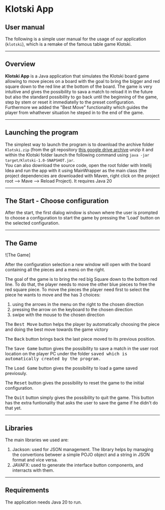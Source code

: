 # Klotski App
## User manual

The following is a simple user manual for the usage of our 
application (`klotski`), which is a remake of the famous table 
game Klotski.

---

## Overview

**Klotski App** is a Java application that simulates the 
Klotski board game allowing to move pieces on a board
with the goal to bring the bigger and red square down to 
the red line at the bottom of the board.
The game is very intuitive and gives the possibility to 
sava a match to reload it in the future but also the standard
possibility to go back until the beginning of the game, step
by stem or reset it immediatelly to the preset configuration. 
Furthermore we added the "Best Move" functionality which guides 
the player from whathever situation he steped in to the end of the game.


---

## Launching the program

The simplest way to launch the program is to download the 
archive folder `Klotski.zip`  (from the git repository 
[this google drive archive]()
unzip it and within the Klotski folder launch the following command 
using `java -jar target/Klotski-1.0-SNAPSHOT.jar`.  
You can also download the source code, open the root 
folder with Intellij Idea and run the app with it using MainWrapper as the main class
(the project dependencies are downloaded with Maven, right click on the
project root --> Mave --> Reload Project).
It requires Java 20

---

## The Start - Choose configuration

After the start, the first dialog window is shown where the 
user is prompted to choose a configuration to start the game
by pressing the 'Load' button on the selected configuration.

---

## The Game

![The Game]

After the configuration selection a new window will open 
with the board containing all the pieces and a menù on the right.

The goal of the game is to bring the red big Square down to the bottom 
red line. To do that, the player needs to move the other blue pieces
to free the red square piece.
To move the pieces the player need first to select the piece he wants 
to move and the has 3 choices:
1. using the arrows in the menu on the right to the chosen direction
2. pressing the arrow on the keyboard to the chosen direction
3. swipe with the mouse to the chosen direction

The <kbd>Best Move</kbd> button helps the player by automatically
choosing the piece and doing the best move towards the game victory

The <kbd>Back</kbd> button brings back the last piece moved to its 
previous position.

The <kbd>Save Game</kbd> button gives the possibility to save a match in 
the user root location on the player PC under the folder <kbd>saved<kbd> 
which is automatically created by the program.

The <kbd>Load Game</kbd> button gives the possibility to load a game 
saved previosuly.

The <kbd>Reset</kbd> button gives the possibility to reset the game to the 
initial configuration.

The <kbd>Quit</kbd> button simply gives the possibility to quit the game.
This button has the extra funtionality that asks the user to save the game 
if he didn't do that yet.

---

## Libraries

The main libraries we used are: 
1. Jackson: used for JSON management. The library helps by managing the convertions
betweer a simple POJO object and a string in JSON format and vice versa.
2. JAVAFX: used to generate the interface button components, and interracts with them.

---

## Requirements 
The application needs Java 20 to run.